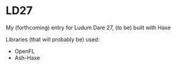 LD27
====

My (forthcoming) entry for Ludum Dare 27, (to be) built with Haxe

Libraries (that will probably be) used:
- OpenFL
- Ash-Haxe
